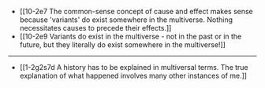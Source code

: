 - [[10-2e7 The common-sense concept of cause and effect makes sense because 'variants' do exist somewhere in the multiverse. Nothing necessitates causes to precede their effects.]]
- [[10-2e9 Variants do exist in the multiverse - not in the past or in the future, but they literally do exist somewhere in the multiverse!]]
---
- [[1-2g2s7d A history has to be explained in multiversal terms. The true explanation of what happened involves many other instances of me.]]
